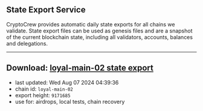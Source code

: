 ## State Export Service
CryptoCrew provides automatic daily state exports for all chains we validate. State export files can be used as genesis files and are a snapshot of the current blockchain state, including all validators, accounts, balances and delegations.

---
**Download: [loyal-main-02 state export](https://dl-eu2.ccvalidators.com/SERVICE/loyal/loyal-main-02_export_9171685.json)**
---

- last updated: Wed Aug 07 2024 04:39:36
- chain id: `loyal-main-02`
- export height: `9171685`
- use for: airdrops, local tests, chain recovery
